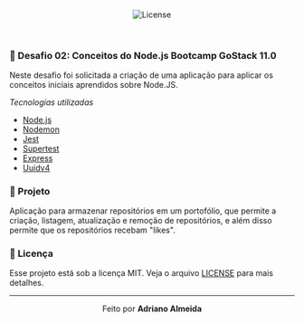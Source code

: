 <h4 align="center">
</h4>

<p align="center">
  
  <img alt="License" src="https://img.shields.io/badge/license-MIT-red">
</p>

<br>

### :rocket: Desafio 02: Conceitos do Node.js Bootcamp GoStack 11.0
Neste desafio foi solicitada a criação de uma aplicação para aplicar os conceitos iniciais aprendidos sobre Node.JS.

*Tecnologias utilizadas*

- [Node.js](https://nodejs.org/en/)
- [Nodemon](https://www.npmjs.com/package/nodemon)
- [Jest](https://www.npmjs.com/package/jest)
- [Supertest](https://www.npmjs.com/package/supertest)
- [Express](https://expressjs.com/pt-br/)
- [Uuidv4](https://www.npmjs.com/package/uuidv4)


### :muscle: Projeto

Aplicação para armazenar repositórios em um portofólio, que permite a criação, listagem, atualização e remoção de repositórios, e além disso permite que os repositórios recebam "likes".


### :memo: Licença

Esse projeto está sob a licença MIT. Veja o arquivo [LICENSE](LICENSE.md) para mais detalhes.

---

<p align="center">Feito  por <strong>Adriano Almeida</p>
